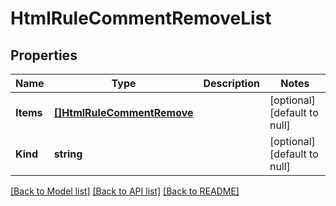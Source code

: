 # HtmlRuleCommentRemoveList

## Properties
Name | Type | Description | Notes
------------ | ------------- | ------------- | -------------
**Items** | [**[]HtmlRuleCommentRemove**](htmlRule_commentRemove.md) |  | [optional] [default to null]
**Kind** | **string** |  | [optional] [default to null]

[[Back to Model list]](../README.md#documentation-for-models) [[Back to API list]](../README.md#documentation-for-api-endpoints) [[Back to README]](../README.md)


